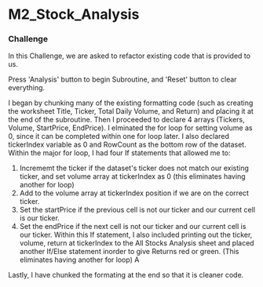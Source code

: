 # M2_Stock_Analysis

### Challenge

In this Challenge, we are asked to refactor existing code that is provided to us. 

Press 'Analysis' button to begin Subroutine, and 'Reset' button to clear everything.

I began by chunking many of the existing formatting code (such as creating the worksheet Title, Ticker, Total Daily Volume, and Return) and placing it at the end of the subroutine. Then I proceeded to declare 4 arrays (Tickers, Volume, StartPrice, EndPrice). I elminated the for loop for setting volume as 0, since it can be completed within one for loop later. I also declared tickerIndex variable as 0 and RowCount as the bottom row of the dataset. Within the major for loop, I had four If statements that allowed me to:

1. Incrememt the ticker if the dataset's ticker does not match our existing ticker, and set volume array at tickerIndex as 0 (this eliminates having another for loop)
2. Add to the volume array at tickerIndex position if we are on the correct ticker. 
3. Set the startPrice if the previous cell is not our ticker and our current cell is our ticker.
4. Set the endPrice if the next cell is not our ticker and our current cell is our ticker. Within this If statement, I also included printing out the ticker, volume, return at tickerIndex to the All Stocks Analysis sheet and placed another If/Else statement inorder to give Returns red or green. (This eliminates having another for loop) A

Lastly, I have chunked the formating at the end so that it is cleaner code.
